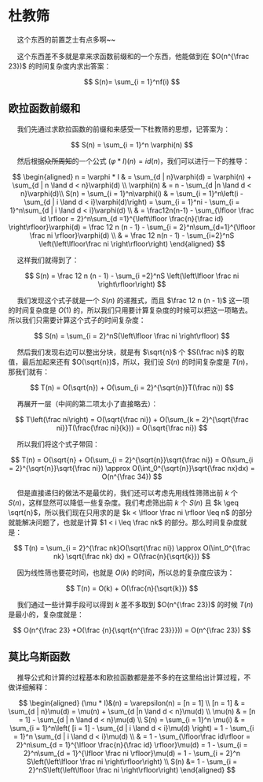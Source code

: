 # 杜教筛

&emsp; 这个东西的前置芝士有点多啊~~

&emsp; 这个东西差不多就是拿来求函数前缀和的一个东西，他能做到在 $O(n^{\frac 23})$ 的时间复杂度内求出答案：

$$ S(n)= \sum_{i = 1}^nf(i) $$

## 欧拉函数前缀和

&emsp; 我们先通过求欧拉函数的前缀和来感受一下杜教筛的思想，记答案为：

$$ S(n) = \sum_{i = 1}^n \varphi(n) $$

&emsp; 然后根据~~众所周知~~的一个公式 $(\varphi * I)(n) = id(n)$，我们可以进行一下的推导：

$$
\begin{aligned}
n = \varphi * I  & = \sum_{d | n}\varphi(d) = \varphi(n) + \sum_{d | n \land d < n}\varphi(d) \\
\varphi(n) & = n - \sum_{d |n \land d < n}\varphi(d)\\
S(n) = \sum_{i = 1}^n\varphi(i) & = \sum_{i = 1}^n\left(i - \sum_{d | i \land d < i}\varphi(d)\right) = \sum_{i = 1}^ni - \sum_{i = 1}^n\sum_{d | i \land d < i}\varphi(d) \\
& = \frac12n(n-1) - \sum_{\lfloor \frac id \rfloor = 2}^n\sum_{d =1}^{\left\lfloor \frac{n}{\frac id} \right\rfloor}\varphi(d) = \frac 12 n (n - 1) - \sum_{i = 2}^n\sum_{d=1}^{\lfloor \frac ni \rfloor}\varphi(d) \\
& = \frac 12 n(n - 1) - \sum_{i=2}^nS \left(\left\lfloor\frac ni \right\rfloor\right)
\end{aligned}
$$

&emsp; 这样我们就得到了：

$$ S(n) = \frac 12 n (n - 1) - \sum_{i =2}^nS \left(\left\lfloor \frac ni \right\rfloor\right) $$

&emsp; 我们发现这个式子就是一个 $S(n)$ 的递推式，而且 $\frac 12 n (n - 1)$ 这一项的时间复杂度是 $O(1)$ 的，所以我们只用要计算复杂度的时候可以把这一项略去。所以我们只需要计算这个式子的时间复杂度：

$$ S(n) = \sum_{i = 2}^nS(\left\lfloor \frac ni \right\rfloor) $$

&emsp; 然后我们发现右边可以整出分块，就是有 $\sqrt{n}$ 个 $S(\frac ni)$ 的取值，最后加起来还有 $O(\sqrt{n})$，所以，我们设 $S(n)$ 的时间复杂度是 $T(n)$，那我们就有：

$$ T(n) = O(\sqrt{n}) + O(\sum_{i = 2}^{\sqrt{n}}T(\frac ni)) $$

&emsp; 再展开一层（中间的第二项太小了直接略去）：

$$ T\left(\frac ni\right) = O(\sqrt{\frac ni}) + O(\sum_{k = 2}^{\sqrt{\frac ni}}T(\frac{\frac ni}{k})) = O(\sqrt{\frac ni}) $$

&emsp; 所以我们将这个式子带回：

$$ T(n) = O(\sqrt{n} + O(\sum_{i = 2}^{\sqrt{n}}\sqrt{\frac ni}) = O(\sum_{i = 2}^{\sqrt{n}}\sqrt{\frac ni}) \approx O(\int_0^{\sqrt{n}}\sqrt{\frac nx}dx) = O(n^{\frac 34}) $$

&emsp; 但是直接递归的做法不是最优的，我们还可以考虑先用线性筛筛出前 $k$ 个 $S(n)$，这样显然可以降低一些复杂度。我们考虑筛出前 $k$ 个 $S(n)$ 且 $k \geq \sqrt{n}$，所以我们现在只用求的是 $k < \lfloor \frac ni \rfloor \leq n$ 的部分就能解决问题了，也就是计算 $1 < i \leq \frac nk$ 的部分。那么时间复杂度就是：

$$ T(n) = \sum_{i = 2}^{\frac nk}O(\sqrt{\frac ni}) \approx O(\int_0^{\frac nk} \sqrt{\frac nk} dx) = O(\frac{n}{\sqrt{k}}) $$

&emsp; 因为线性筛也要花时间，也就是 $O(k)$ 的时间，所以总的复杂度应该为：

$$ T(n) = O(k) + O(\frac{n}{\sqrt{k}}) $$

&emsp; 我们通过一些计算手段可以得到 $k$ 差不多取到 $O(n^{\frac 23})$ 的时候 $T(n)$ 是最小的，复杂度就是：

$$ O(n^{\frac 23} +O(\frac {n}{\sqrt{n^{\frac 23}}})) = O(n^{\frac 23}) $$

## 莫比乌斯函数

&emsp; 推导公式和计算的过程基本和欧拉函数都是差不多的在这里给出计算过程，不做详细解释：

$$
\begin{aligned}
(\mu * I)&(n) = \varepsilon(n) = [n = 1] \\
[n = 1] & = \sum_{d | n}\mu(d) = \mu(n) + \sum_{d |n \land d < n}\mu(d) \\
\mu(n) & = [n = 1] - \sum_{d | n \land d < n}\mu(d) \\
S(n) = \sum_{i = 1}^n \mu(i) & = \sum_{i = 1}^n\left( [i = 1] - \sum_{d | i \land d < i}\mu(d) \right) = 1 - \sum_{i = 1}^n \sum_{d | i \land d < i}\mu(d) \\
& = 1 - \sum_{\lfloor\frac id\rfloor = 2}^n\sum_{d = 1}^{\lfloor \frac{n}{\frac id} \rfloor}\mu(d) = 1 - \sum_{i = 2}^n\sum_{d = 1}^{\lfloor \frac ni \rfloor}\mu(d) = 1 - \sum_{i = 2}^n S\left(\left\lfloor \frac ni \right\rfloor\right) \\
S(n) &= 1 - \sum_{i = 2}^nS\left(\left\lfloor \frac ni \right\rfloor\right)
\end{aligned}
$$